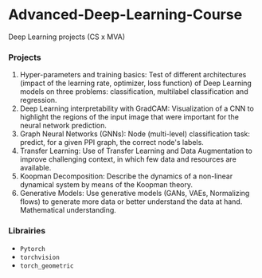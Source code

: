 # Advanced-Deep-Learning-Course
Deep Learning projects (CS x MVA)

### Projects
1. Hyper-parameters and training basics: Test of different architectures (impact of the learning rate, optimizer, loss function) of Deep Learning models on three problems: classification, multilabel classification and regression.
2. Deep Learning interpretability with GradCAM: Visualization of a CNN to highlight the regions of the input image that were important for the neural network prediction.
3. Graph Neural Networks (GNNs): Node (multi-level) classification task: predict, for a given PPI graph, the correct node's labels.
4. Transfer Learning: Use of Transfer Learning and Data Augmentation to improve challenging context, in which few data and resources are available.
5. Koopman Decomposition: Describe the dynamics of a non-linear dynamical system by means of the Koopman theory.
6. Generative Models: Use generative models (GANs, VAEs, Normalizing flows) to generate more data or better understand the data at hand. Mathematical understanding.

### Librairies
* ```Pytorch```
* ```torchvision```
* ```torch_geometric```
